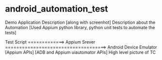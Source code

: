 # android_automation_test

Demo Application Description [along with screenhot]
Description about the Automation [Used Appium python library, python unit tests to automate the tests]
  
Test Script =============> Appium Srever ====================================> Android Device Emulator 
            [Appium APIs]                 [ADB and Appium uiautomator APIs]
High level picture of TC
